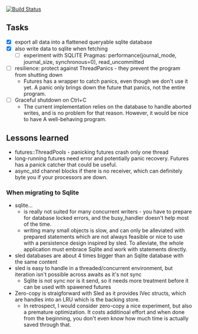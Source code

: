 [![Build Status](https://travis-ci.org/crates-io/criner.svg?branch=master)](https://travis-ci.org/crates-io/criner)

## Tasks

* [x] export all data into a flattened queryable sqlite database
* [x] also write data to sqlite when fetching
  * [ ] experiment with SQLITE Pragmas: performance(journal_mode, journal_size, synchronous=0), read_uncommitted
* [ ] resilience: protect against ThreadPanics - they prevent the program from shutting down
   * Futures has a wrapper to catch panics, even though we don't use it yet. A panic only brings down the future that panics, not the entire program.
* [ ] Graceful shutdown on Ctrl+C
  * The current implementation relies on the database to handle aborted writes, and is no problem for that reason. However, it would be nice to have
    A well-behaving program.

## Lessons learned

* futures::ThreadPools - panicking futures crash only one thread
* long-running futures need error and potentially panic recovery. Futures has a panick catcher that could be useful.
* async_std channel blocks if there is no receiver, which can definitely byte you if your processors are down.

### When migrating to Sqlite

* sqlite…
  * is really not suited for many concurrent writers - you have to prepare for database locked errors, and the busy_handler doesn't help most of the time.
  * writing many small objects is slow, and can only be alleviated with prepared statements which are not always feasible or nice to use with a persistence
    design inspired by sled. To alleviate, the whole application must embrace Sqlite and work with statements directly.
* sled databases are about 4 times bigger than an Sqlite database with the same content
* sled is easy to handle in a threaded/concurrent environment, but iteration isn't possible across awaits as it's not sync
  * Sqlite is not sync nor is it send, so it needs more treatment before it can be used with spawened futures
* Zero-copy is straigforward with Sled as it provides IVec structs, which are handles into an LRU which is the backing store.
  * In retrospect, I would consider zero-copy a nice experiment, but also a premature optimization. It costs additinoal effort
    and when done from the beginning, you don't even know how much time is actually saved through that.
